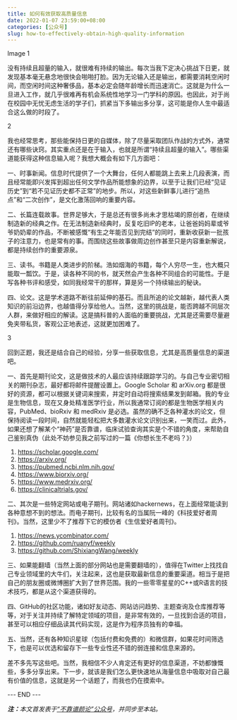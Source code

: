 ```yaml
---
title: 如何有效获取高质量信息
date: 2022-01-07 23:59:00+08:00
categories: [公众号]
slug: how-to-effectively-obtain-high-quality-information
---
```


Image
1

没有持续且超量的输入，就很难有持续的输出。每次当我下定决心挑战下日更，就发现基本毫无悬念地很快会啪啪打脸。因为无论输入还是输出，都需要消耗空闲时间，而空闲时间这种奢侈品，基本必定会随年龄增长而迅速消亡。这就是为什么一旦进入工作，就几乎很难再有机会系统性地学习一门学科的原因。也因此，对于尚在校园中无忧无虑生活的学子们，抓紧当下多输出多分享，这可能是你人生中最适合这么做的时段了。

2

我也经常思考，那些能保持日更的自媒体，除了尽量采取团队作战的方式外，通常还有哪些诀窍。其实重点还是在于输入，也就是所谓“持续且超量的输入”。哪些渠道能获得这种信息输入呢？我想大概会有如下几方面吧：

一、时事新闻。信息时代提供了一个大舞台，任何人都能跳上去来上几段表演，而且经常能即兴发挥到超出任何文学作品所能想象的边界，以至于让我们已经“见证历史”到“若不见证历史都不正常”的地步。所以，对这些新鲜事儿进行“追热点”和“二次创作”，是文化激荡回响的重要内容。

二、长篇连载故事。世界足够大，于是总还有很多尚未才思枯竭的原创者，在继续制造新的经典之作。在无法制造新经典时，反复吃旧IP的老本，让爸爸妈妈辈或爷爷奶奶辈的作品，不断被感慨“有生之年能否见到完结”的同时，重新收获新一批孩子的注意力，也是常有的事。而围绕这些故事做周边创作甚至只是内容重新解说，都是持续创作的重要源泉。

三、读书。书籍是人类进步的阶梯。浩如烟海的书籍，每个人穷尽一生，也大概只能取一瓢饮。于是，读各种不同的书，就天然会产生各种不同组合的可能性。于是写各种书评和感受，如同我经常干的那样，算是另一个持续输出的秘诀。

四、论文。这是学术道路不断往前延伸的基石。而且所追的论文越新，越代表人类知识的前沿边界，也越值得分享给他人。当然，这里的挑战是，能否跨越不同层次人群，来做好相应的解读。这是搞科普的人面临的重要挑战，尤其是还需要尽量避免夹带私货，客观公正地表述，这就更加困难了。

3

回到正题，我还是结合自己的经验，分享一些获取信息，尤其是高质量信息的渠道吧。

一、首先是期刊论文，这是做技术的人最应该持续跟踪学习的。与自己专业密切相关的期刊杂志，最好都将邮件提醒设置上。Google Scholar 和 arXiv.org 都是很好的资源，都可以根据关键词来搜索，并定时自动将搜索结果发到邮箱。我的专业是生物信息，现在又身处精准医学行业，所以我通常订阅的都是生物医学相关内容，PubMed、bioRxiv 和 medRxiv 是必选。虽然的确不乏各种灌水的论文，但保持阅读一段时间，自然就能轻松把大多数灌水论文识别出来，一笑而过。此外，如果还想了解某个“神药”是否靠谱，临床试验查询其实是个不错的角度，来帮助自己鉴别真伪（此处不妨参见我之前写过的一篇《你想长生不老吗？》）
1. https://scholar.google.com/
2. https://arxiv.org/
3. https://pubmed.ncbi.nlm.nih.gov/
4. https://www.biorxiv.org/
5. https://www.medrxiv.org/
6. https://clinicaltrials.gov/

二、其次是一些特定网站或电子期刊。网站诸如hackernews，在上面经常能读到各种意想不到的想法。而电子期刊，比较有名的当属阮一峰的《科技爱好者周刊》。当然，这里少不了推荐下它的模仿者《生信爱好者周刊》。

1. https://news.ycombinator.com/
2. https://github.com/ruanyf/weekly
3. https://github.com/ShixiangWang/weekly

三、如果能翻墙（当然上面的部分网站也是需要翻墙的），值得在Twitter上找找自己专业领域里的大牛们，关注起来，这也是获取最新信息的重要渠道。相当于是把自己的朋友圈或微博圈扩大到了世界范围。我的一些零零星星的C++或R语言的技术技巧，都是从这个渠道获得的。

四、GitHub的社区功能，诸如好友动态、网站访问趋势、主题查询及仓库推荐等等，对于关注并持续了解特定领域的项目，是非常有效的，一旦找到合适的项目，甚至可以相应仔细品读其代码实现，这是作为程序员独有的幸福。

五、当然，还有各种知识星球（包括付费和免费的）和微信群，如果花时间筛选下，也是可以优选和留存下一些专业性还不错的弱连接和信息来源的。

差不多先写这些吧。当然，我相信不少人肯定还有更好的信息渠道，不妨都慷慨些，多多分享出来。下一步，就该是我们怎么更快速地从海量信息中吸取对自己最有价值的信息，这就是另一个话题了，而我也仍在摸索中。

<div class="p-5 text-center">--- END ---</div>

<i><b>注：</b>本文首发表于[“不靠谱颜论”公众号](https://mp.weixin.qq.com/s/vMwa1DPouZ8ha4zj6s0yzQ)，并同步至本站。</i>
